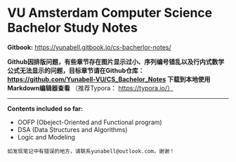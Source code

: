 # VU Amsterdam Computer Science Bachelor Study Notes

**Gitbook:**  https://yunabell.gitbook.io/cs-bacherlor-notes/

**Github因排版问题，有些章节存在图片显示过小、序列编号错乱以及行内式数学公式无法显示的问题，目标章节请在Github仓库：
https://github.com/Yunabell-VU/CS_Bachelor_Notes 
下载到本地使用Markdown编辑器查看**
（推荐Typora： https://typora.io/）

****

**Contents included so far:**
- OOFP (Obeject-Oriented and Functional program)
- DSA (Data Structures and Algorithms)
- Logic and Modeling

`如发现笔记中有错误的地方，请联系yunabell@outlook.com，谢谢！`